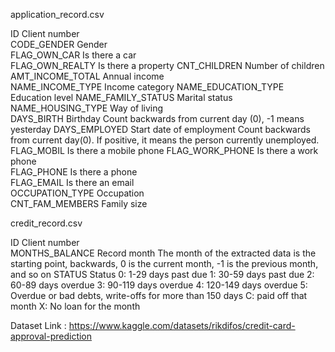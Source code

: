 application_record.csv		

ID	Client number	
CODE_GENDER	Gender	
FLAG_OWN_CAR	Is there a car	
FLAG_OWN_REALTY	Is there a property	
CNT_CHILDREN	Number of children	
AMT_INCOME_TOTAL	Annual income	
NAME_INCOME_TYPE	Income category	
NAME_EDUCATION_TYPE	Education level	
NAME_FAMILY_STATUS	Marital status	
NAME_HOUSING_TYPE	Way of living	
DAYS_BIRTH	Birthday	Count backwards from current day (0), -1 means yesterday
DAYS_EMPLOYED	Start date of employment	Count backwards from current day(0). If positive, it means the person currently unemployed.
FLAG_MOBIL	Is there a mobile phone	
FLAG_WORK_PHONE	Is there a work phone	
FLAG_PHONE	Is there a phone	
FLAG_EMAIL	Is there an email	
OCCUPATION_TYPE	Occupation	
CNT_FAM_MEMBERS	Family size

credit_record.csv		

ID	Client number	
MONTHS_BALANCE	Record month	The month of the extracted data is the starting point, backwards, 0 is the current month, -1 is the previous month, and so on
STATUS	Status	0: 1-29 days past due 1: 30-59 days past due 2: 60-89 days overdue 3: 90-119 days overdue 4: 120-149 days overdue 
5: Overdue or bad debts, write-offs for more than 150 days C: paid off that month X: No loan for the month

Dataset Link : https://www.kaggle.com/datasets/rikdifos/credit-card-approval-prediction